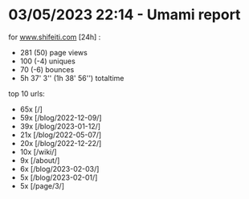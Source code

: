# 03/05/2023 22:14 - Umami report
for www.shifeiti.com [24h] :

 - 281 (50) page views
 - 100 (-4) uniques
 - 70 (-6) bounces
 - 5h 37' 3'' (1h 38' 56'') totaltime


top 10 urls:
 - 65x [/]
 - 59x [/blog/2022-12-09/]
 - 39x [/blog/2023-01-12/]
 - 21x [/blog/2022-05-07/]
 - 20x [/blog/2022-12-22/]
 - 10x [/wiki/]
 - 9x [/about/]
 - 6x [/blog/2023-02-03/]
 - 5x [/blog/2023-02-01/]
 - 5x [/page/3/]


